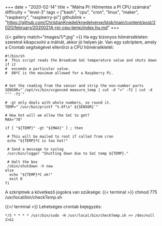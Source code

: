 +++
date = "2020-02-14"
title = "Málna PI: Hőmentes a PI CPU számára"
difficulty = "level-3"
tags = ["bash", "cpu", "cron", "linux", "maker", "raspberry", "raspberry-pi"]
githublink = "https://github.com/ChristianKnedel/knedelverse/blob/main/content/post/2020/february/20200214-rpi-cpu-temp/index.hu.md"
+++

{{< gallery match="images/1/*.jpg" >}}
Ha egy bizonyos hőmérsékleten szeretné kikapcsolni a málnát, akkor jó helyen jár. Van egy szkriptem, amely a Crontab segítségével ellenőrzi a CPU hőmérsékletét:
```
#!/bin/sh
#  This script reads the Broadcom SoC temperature value and shuts down if it
#  exceeds a particular value.
#  80ºC is the maximum allowed for a Raspberry Pi.


# Get the reading from the sensor and strip the non-number parts
SENSOR="`/opt/vc/bin/vcgencmd measure_temp | cut -d "=" -f2 | cut -d "'" -f1`"

# -gt only deals with whole numbers, so round it.
TEMP="`/usr/bin/printf "%.0f\n" ${SENSOR}`"

# How hot will we allow the SoC to get?
MAX="78"

if [ "${TEMP}" -gt "${MAX}" ] ; then

 # This will be mailed to root if called from cron
 echo "${TEMP}ºC is too hot!"

 # Send a message to syslog
 /usr/bin/logger "Shutting down due to SoC temp ${TEMP}."

 # Halt the box
 /sbin/shutdown -h now
else
  echo "${TEMP}ºC ok!"
  exit 0
fi

```
A szkriptnek a következő jogokra van szüksége:
{{< terminal >}}
chmod 775 /usr/local/bin/checkTemp.sh

{{</ terminal >}}
Lehetséges crontab bejegyzés:
```
*/5 * * * * /usr/bin/sudo -H /usr/local/bin/checkTemp.sh >> /dev/null 2>&1

```